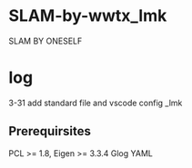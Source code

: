 # SLAM-by-wwtx_lmk
SLAM BY ONESELF
# log
3-31 add standard file and vscode config _lmk
## Prerequirsites
PCL >= 1.8,
Eigen >= 3.3.4
Glog
YAML
